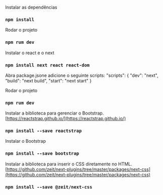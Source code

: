 Instalar as dependências
### `npm install`

Rodar o projeto
### `npm rum dev`

Instalar o react e o next
### `npm install next react react-dom`

Abra package.jsone adicione o seguinte scripts:
"scripts": {
  "dev": "next",
  "build": "next build",
  "start": "next start"
}

Rodar o projeto
### `npm rum dev`

Instalar a biblioteca para gerenciar o Bootstrap. [https://reactstrap.github.io/](https://reactstrap.github.io/) 
### `npm install --save reactstrap`

Instalar o Bootstrap
### `npm install --save bootstrap`

Instalar a biblioteca para inserir o CSS diretamente no HTML. [https://github.com/zeit/next-plugins/tree/master/packages/next-css](https://github.com/zeit/next-plugins/tree/master/packages/next-css) 
### `npm install --save @zeit/next-css`